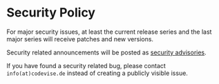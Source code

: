 # Security Policy

For major security issues, at least the current release series and the
last major series will receive patches and new versions.

Security related announcements will be posted as [security advisories](https://github.com/codevise/pageflow/security/advisories?state=published).

If you have found a security related bug, please contact `info(at)codevise.de` instead of creating a publicly visible issue.
